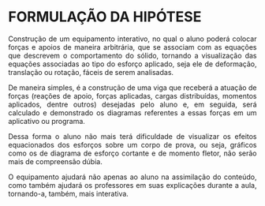 # FORMULAÇÃO DA HIPÓTESE

<div style="text-align: justify">
Construção de um equipamento interativo, no qual o aluno poderá colocar forças e apoios de maneira arbitrária, que se associam com as equações que descrevem o comportamento do sólido, tornando a visualização das equações associadas ao tipo do esforço aplicado, seja ele de deformação, translação ou rotação, fáceis de serem analisadas.

De maneira simples, é a construção de uma viga que receberá a atuação de forças (reações de apoio, forças aplicadas, cargas distribuídas, momentos aplicados, dentre outros) desejadas pelo aluno e, em seguida, será calculado e demonstrado os diagramas referentes a essas forças em um aplicativo ou programa.

Dessa forma o aluno não mais terá dificuldade de visualizar os efeitos equacionados dos esforços sobre um corpo de prova, ou seja, gráficos como os de diagrama de esforço cortante e de momento fletor, não serão mais de compreensão dúbia.

O equipamento ajudará não apenas ao aluno na assimilação do conteúdo, como também ajudará os professores em suas explicações durante a aula, tornando-a, também, mais interativa.
</div>